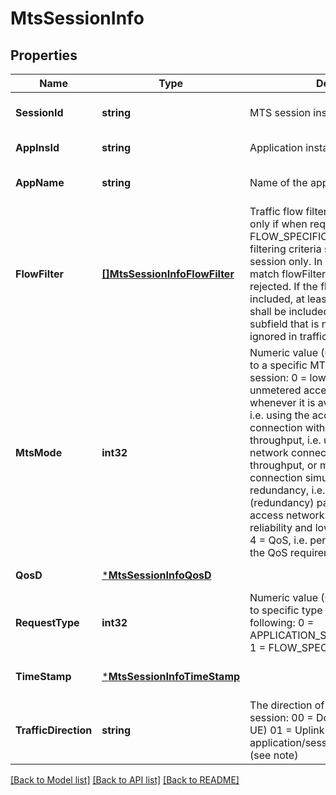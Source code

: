 # MtsSessionInfo

## Properties
Name | Type | Description | Notes
------------ | ------------- | ------------- | -------------
**SessionId** | **string** | MTS session instance identifier | [optional] [default to null]
**AppInsId** | **string** | Application instance identifier | [default to null]
**AppName** | **string** | Name of the application | [optional] [default to null]
**FlowFilter** | [**[]MtsSessionInfoFlowFilter**](MtsSessionInfo_flowFilter.md) | Traffic flow filtering criteria, applicable only if when requestType is set as FLOW_SPECIFIC_MTS_SESSION. Any filtering criteria shall define a single session only. In case multiple sessions match flowFilter the request shall be rejected. If the flowFilter field is included, at least one of its subfields shall be included. Any flowFilter subfield that is not included shall be ignored in traffic flow filtering | [default to null]
**MtsMode** | **int32** | Numeric value (0 - 255) corresponding to a specific MTS mode of the MTS session: 0 &#x3D; low cost, i.e. using the unmetered access network connection whenever it is available 1 &#x3D; low latency, i.e. using the access network connection with lower latency 2 &#x3D; high throughput, i.e. using the access network connection with higher throughput, or multiple access network connection simultaneously 3 &#x3D; redundancy, i.e. sending duplicated (redundancy) packets over multiple access network connections for high-reliability and low-latency applications 4 &#x3D; QoS, i.e. performing MTS based on the QoS requirement (qosD) | [default to null]
**QosD** | [***MtsSessionInfoQosD**](MtsSessionInfo_qosD.md) |  | [default to null]
**RequestType** | **int32** | Numeric value (0 - 255) corresponding to specific type of consumer as following: 0 &#x3D; APPLICATION_SPECIFIC_MTS_SESSION 1 &#x3D; FLOW_SPECIFIC_MTS_SESSION | [default to null]
**TimeStamp** | [***MtsSessionInfoTimeStamp**](MtsSessionInfo_timeStamp.md) |  | [optional] [default to null]
**TrafficDirection** | **string** | The direction of the requested MTS session: 00 &#x3D; Downlink (towards the UE) 01 &#x3D; Uplink (towards the application/session) 10 &#x3D; Symmetrical (see note)  | [default to null]

[[Back to Model list]](../README.md#documentation-for-models) [[Back to API list]](../README.md#documentation-for-api-endpoints) [[Back to README]](../README.md)



